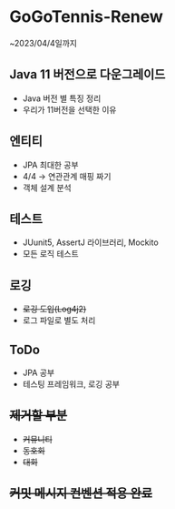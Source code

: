 # GoGoTennis-Renew

~2023/04/4일까지

## Java 11 버전으로 다운그레이드

- Java 버전 별 특징 정리
- 우리가 11버전을 선택한 이유

## 엔티티

- JPA 최대한 공부
- 4/4 → 연관관계 매핑 짜기
- 객체 설계 분석

## 테스트

- JUunit5, AssertJ 라이브러리, Mockito
- 모든 로직 테스트

## 로깅

- ~~로깅 도입(Log4j2)~~
- 로그 파일로 별도 처리 

## ToDo

- JPA 공부
- 테스팅 프레임워크, 로깅 공부

## ~~제거할 부분~~

- ~~커뮤니티~~
- ~~동호회~~
- ~~대회~~

## ~~커밋 메시지 컨벤션 적용 완료~~